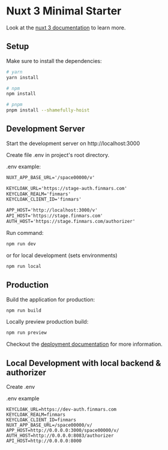 # Nuxt 3 Minimal Starter

Look at the [nuxt 3 documentation](https://v3.nuxtjs.org) to learn more.

## Setup

Make sure to install the dependencies:

```bash
# yarn
yarn install

# npm
npm install

# pnpm
pnpm install --shamefully-hoist
```

## Development Server

Start the development server on http://localhost:3000

Create file .env in project's root directory.

.env example:

```txt
NUXT_APP_BASE_URL='/space00000/v'

KEYCLOAK_URL='https://stage-auth.finmars.com'
KEYCLOAK_REALM='finmars'
KEYCLOAK_CLIENT_ID='finmars'

APP_HOST='http://localhost:3000/v'
API_HOST='https://stage.finmars.com'
AUTH_HOST='https://stage.finmars.com/authorizer'
```
Run command:

```bash
npm run dev
```

or for local development (sets environments)

```bash
npm run local
```

## Production

Build the application for production:

```bash
npm run build
```

Locally preview production build:

```bash
npm run preview
```

Checkout the [deployment documentation](https://v3.nuxtjs.org/docs/deployment) for more information.


## Local Development with local backend & authorizer

Create .env

.env example

```
KEYCLOAK_URL=https://dev-auth.finmars.com
KEYCLOAK_REALM=finmars
KEYCLOAK_CLIENT_ID=finmars
NUXT_APP_BASE_URL=/space00000/v/
APP_HOST=http://0.0.0.0:3000/space00000/v/
AUTH_HOST=http://0.0.0.0:8083/authorizer
API_HOST=http://0.0.0.0:8000
```
